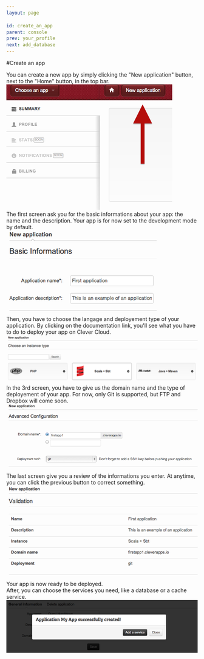 ```yaml
---
layout: page

id: create_an_app
parent: console
prev: your_profile
next: add_database
---
```

#Create an app

You can create a new app by simply clicking the "New application" button, next to the "Home" button, in the top bar.  
<img class="thumbnail img_doc" src="/img/newapp1.png">  
The first screen ask you for the basic informations about your app: the name and the description. Your app is for now set to the development mode by default.  
<img class="thumbnail img_doc" src="/img/newapp2.png">  
Then, you have to choose the langage and deployement type of your application. By clicking on the documentation link, you'll see what you have to do to deploy your app on Clever Cloud.  
<img class="thumbnail img_doc" src="/img/newapp3.png">  
In the 3rd screen, you have to give us the domain name and the type of deployement of your app. For now, only Git is supported, but FTP and Dropbox will come soon.  
<img class="thumbnail img_doc" src="/img/newapp4.png">  
The last screen give you a review of the informations you enter. At anytime, you can click the previous button to correct something.
<img class="thumbnail img_doc" src="/img/newapp5.png">  
Your app is now ready to be deployed.  
After, you can choose the services you need, like a database or a cache service.
<img class="thumbnail img_doc" src="/img/newapp6.png">
